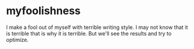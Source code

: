 # myfoolishness
I make a fool out of myself with terrible writing style. I may not know that it is terrible that is why it is terrible. But we'll see the results and try to optimize.
